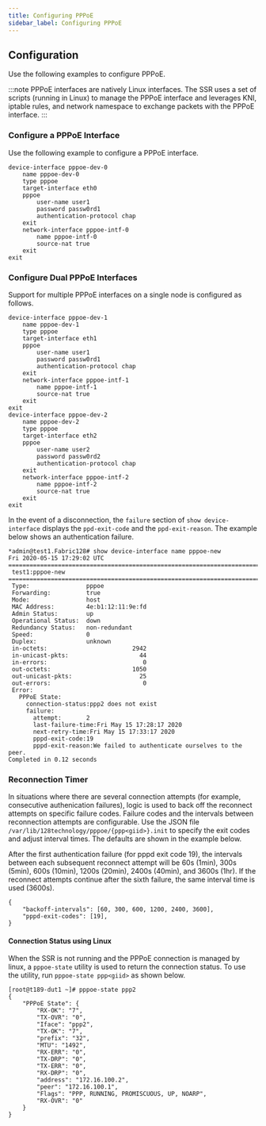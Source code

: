 ```yaml
---
title: Configuring PPPoE
sidebar_label: Configuring PPPoE
---
```


## Configuration

Use the following examples to configure PPPoE.

:::note
PPPoE interfaces are natively Linux interfaces. The SSR uses a set of scripts (running in Linux) to manage the PPPoE interface and leverages KNI, iptable rules, and network namespace to exchange packets with the PPPoE interface.
:::

### Configure a PPPoE Interface

Use the following example to configure a PPPoE interface.

```
device-interface pppoe-dev-0
    name pppoe-dev-0
    type pppoe
    target-interface eth0
    pppoe
        user-name user1
        password passw0rd1
        authentication-protocol chap
    exit
    network-interface pppoe-intf-0
        name pppoe-intf-0
        source-nat true
    exit
exit
```

### Configure Dual PPPoE Interfaces

Support for multiple PPPoE interfaces on a single node is configured as follows.

```
device-interface pppoe-dev-1
    name pppoe-dev-1
    type pppoe
    target-interface eth1
    pppoe
        user-name user1
        password passw0rd1
        authentication-protocol chap
    exit
    network-interface pppoe-intf-1
        name pppoe-intf-1
        source-nat true
    exit
exit
device-interface pppoe-dev-2
    name pppoe-dev-2
    type pppoe
    target-interface eth2
    pppoe
        user-name user2
        password passw0rd2
        authentication-protocol chap
    exit
    network-interface pppoe-intf-2
        name pppoe-intf-2
        source-nat true
    exit
exit
```

In the event of a disconnection, the `failure` section of `show device-interface` displays the `ppd-exit-code` and the `ppd-exit-reason`. The example below shows an authentication failure.

```
*admin@test1.Fabric128# show device-interface name pppoe-new
Fri 2020-05-15 17:29:02 UTC
=========================================================================
 test1:pppoe-new
=========================================================================
 Type:                pppoe
 Forwarding:          true
 Mode:                host
 MAC Address:         4e:b1:12:11:9e:fd
 Admin Status:        up
 Operational Status:  down
 Redundancy Status:   non-redundant
 Speed:               0
 Duplex:              unknown
 in-octets:                        2942
 in-unicast-pkts:                    44
 in-errors:                           0
 out-octets:                       1050
 out-unicast-pkts:                   25
 out-errors:                          0
 Error:
   PPPoE State:
     connection-status:ppp2 does not exist
     failure:
       attempt:       2
       last-failure-time:Fri May 15 17:28:17 2020
       next-retry-time:Fri May 15 17:33:17 2020
       pppd-exit-code:19
       pppd-exit-reason:We failed to authenticate ourselves to the peer.
Completed in 0.12 seconds 
```

### Reconnection Timer

In situations where there are several connection attempts (for example, consecutive authenication failures), logic is used to back off the reconnect attempts on specific failure codes. Failure codes and the intervals between reconnection attempts are configurable. Use the JSON file `/var/lib/128technology/pppoe/{ppp<giid>}.init` to specify the exit codes and adjust interval times. The defaults are shown in the example below. 

After the first authentication failure (for pppd exit code 19), the intervals between each subsequent reconnect attempt will be 60s (1min), 300s (5min), 600s (10min), 1200s (20min), 2400s (40min), and 3600s (1hr). If the reconnect attempts continue after the sixth failure, the same interval time is used (3600s).

```
{
    "backoff-intervals": [60, 300, 600, 1200, 2400, 3600],
    "pppd-exit-codes": [19],
}
```
#### Connection Status using Linux

When the SSR is not running and the PPPoE connection is managed by linux, a `pppoe-state` utility is used to return the connection status. To use the utility, run `pppoe-state ppp<giid>` as shown below.

```
[root@t189-dut1 ~]# pppoe-state ppp2
{
    "PPPoE State": {
        "RX-OK": "7",
        "TX-OVR": "0",
        "Iface": "ppp2",
        "TX-OK": "7",
        "prefix": "32",
        "MTU": "1492",
        "RX-ERR": "0",
        "TX-DRP": "0",
        "TX-ERR": "0",
        "RX-DRP": "0",
        "address": "172.16.100.2",
        "peer": "172.16.100.1",
        "Flags": "PPP, RUNNING, PROMISCUOUS, UP, NOARP",
        "RX-OVR": "0"
    }
}
```